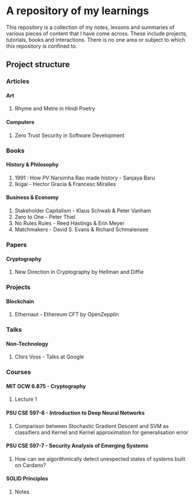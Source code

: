 # A repository of my learnings

This repository is a collection of my notes, lessons and summaries of various pieces of content that I have come across. These include projects, tutorials, books and interactions. There is no one area or subject to which this repository is confined to.

## Project structure

### Articles
#### Art
1. Rhyme and Metre in Hindi Poetry
#### Computers
1. Zero Trust Security in Software Development
### Books
#### History & Philosophy
1. 1991 : How PV Narsimha Rao made history - Sanjaya Baru
2. Ikigai - Hector Gracia & Francesc Miralles
#### Business & Economy
1. Stakeholder Capitalism - Klaus Schwab & Peter Vanham
2. Zero to One - Peter Thiel
3. No Rules Rules - Reed Hastings & Erin Meyer
4. Matchmakers - David S. Evans & Richard Schmalensee
### Papers
#### Cryptography
1. New Direction in Cryptography by Hellman and Diffie
### Projects
#### Blockchain
1. Ethernaut - Ethereum CFT by OpenZepplin

### Talks
#### Non-Technology
1. Chirs Voss - Talks at Google
### Courses
#### MIT OCW 6.875 - Cryptography
1. Lecture 1
#### PSU CSE 597-8 - Introduction to Deep Neural Networks
1. Comparison between Stochastic Gradient Descent and SVM as classifiers and Kernel and Kernel approximation for generalisation error
#### PSU CSE 597-7 - Security Analysis of Emerging Systems
1. How can we algorithmically detect unexpected states of systems built on Cardano?
#### SOLID Principles
1. Notes

